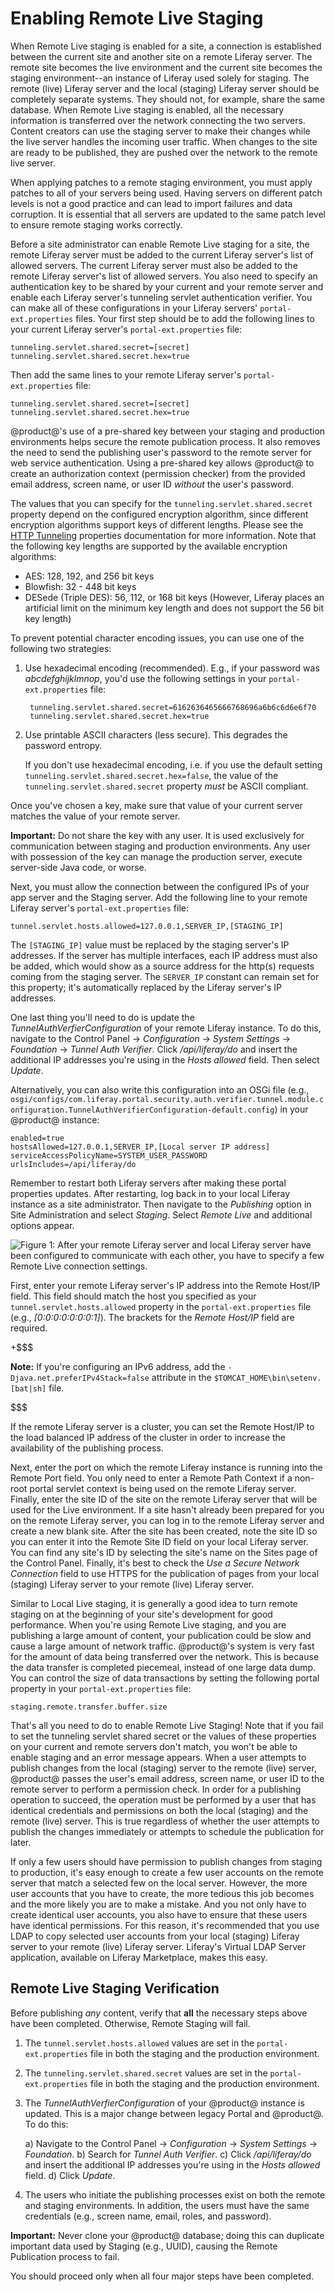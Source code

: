 # Enabling Remote Live Staging [](id=enabling-remote-live-staging)

When Remote Live staging is enabled for a site, a connection is established
between the current site and another site on a remote Liferay server. The remote
site becomes the live environment and the current site becomes the staging
environment--an instance of Liferay used solely for staging. The remote (live)
Liferay server and the local (staging) Liferay server should be completely
separate systems. They should not, for example, share the same database. When
Remote Live staging is enabled, all the necessary information is transferred
over the network connecting the two servers. Content creators can use the
staging server to make their changes while the live server handles the incoming
user traffic. When changes to the site are ready to be published, they are
pushed over the network to the remote live server. 

When applying patches to a remote staging environment, you must
apply patches to all of your servers being used. Having servers on different
patch levels is not a good practice and can lead to import failures and data
corruption. It is essential that all servers are updated to the same patch level
to ensure remote staging works correctly.

Before a site administrator can enable Remote Live staging for a site, the
remote Liferay server must be added to the current Liferay server's list of
allowed servers. The current Liferay server must also be added to the remote
Liferay server's list of allowed servers. You also need to specify an
authentication key to be shared by your current and your remote server and
enable each Liferay server's tunneling servlet authentication verifier. You can
make all of these configurations in your Liferay servers'
`portal-ext.properties` files. Your first step should be to add the following
lines to your current Liferay server's `portal-ext.properties` file:

    tunneling.servlet.shared.secret=[secret]
    tunneling.servlet.shared.secret.hex=true

Then add the same lines to your remote Liferay server's `portal-ext.properties`
file:

    tunneling.servlet.shared.secret=[secret]
    tunneling.servlet.shared.secret.hex=true

@product@'s use of a pre-shared key between your staging and production
environments helps secure the remote publication process. It also removes the
need to send the publishing user's password to the remote server for web service
authentication. Using a pre-shared key allows @product@ to create an
authorization context (permission checker) from the provided email address,
screen name, or user ID *without* the user's password.

The values that you can specify for the `tunneling.servlet.shared.secret`
property depend on the configured encryption algorithm, since different
encryption algorithms support keys of different lengths. Please see the
[HTTP Tunneling](https://docs.liferay.com/portal/6.2/propertiesdoc/portal.properties.html#HTTP%20Tunneling)
properties documentation for more information. Note that the following key
lengths are supported by the available encryption algorithms:

- AES: 128, 192, and 256 bit keys
- Blowfish: 32 - 448 bit keys
- DESede (Triple DES): 56, 112, or 168 bit keys (However, Liferay places an
  artificial limit on the minimum key length and does not support the 56 bit key
  length)

To prevent potential character encoding issues, you can use one of the following
two strategies:

1. Use hexadecimal encoding (recommended). E.g., if your password was
   *abcdefghijklmnop*, you'd use the following settings in your
   `portal-ext.properties` file:

        tunneling.servlet.shared.secret=6162636465666768696a6b6c6d6e6f70
        tunneling.servlet.shared.secret.hex=true

2. Use printable ASCII characters (less secure). This degrades the password
   entropy.

    If you don't use hexadecimal encoding, i.e. if you use the default setting
    `tunneling.servlet.shared.secret.hex=false`, the value of the
    `tunneling.servlet.shared.secret` property *must* be ASCII compliant.

Once you've chosen a key, make sure that value of your current server matches
the value of your remote server.

**Important:** Do not share the key with any user. It is used exclusively for 
communication between staging and production environments. Any user with 
possession of the key can manage the production server, execute server-side
Java code, or worse.

Next, you must allow the connection between the configured IPs of your app
server and the Staging server. Add the following line to your remote Liferay
server's `portal-ext.properties` file:

    tunnel.servlet.hosts.allowed=127.0.0.1,SERVER_IP,[STAGING_IP]

The `[STAGING_IP]` value must be replaced by the staging server's IP addresses.
If the server has multiple interfaces, each IP address must also be added, which
would show as a source address for the http(s) requests coming from the staging
server. The `SERVER_IP` constant can remain set for this property; it's
automatically replaced by the Liferay server's IP addresses.

One last thing you'll need to do is update the *TunnelAuthVerfierConfiguration*
of your remote Liferay instance. To do this, navigate to the Control Panel
&rarr; *Configuration* &rarr; *System Settings* &rarr; *Foundation* &rarr;
*Tunnel Auth Verifier*. Click */api/liferay/do* and insert the additional IP
addresses you're using in the *Hosts allowed* field. Then select *Update*.

Alternatively, you can also write this configuration into an OSGi file (e.g.,
`osgi/configs/com.liferay.portal.security.auth.verifier.tunnel.module.configuration.TunnelAuthVerifierConfiguration-default.config`)
in your @product@ instance:

    enabled=true
    hostsAllowed=127.0.0.1,SERVER_IP,[Local server IP address]
    serviceAccessPolicyName=SYSTEM_USER_PASSWORD
    urlsIncludes=/api/liferay/do

Remember to restart both Liferay servers after making these portal properties
updates. After restarting, log back in to your local Liferay instance as
a site administrator. Then navigate to the *Publishing* option in Site
Administration and select *Staging*. Select *Remote Live* and additional options
appear.

![Figure 1: After your remote Liferay server and local Liferay server have been configured to communicate with each other, you have to specify a few Remote Live connection settings.](../../../../images/remote-live-staging-settings.png)

First, enter your remote Liferay server's IP address into the Remote Host/IP
field. This field should match the host you specified as your
`tunnel.servlet.hosts.allowed` property in the `portal-ext.properties` file
(e.g., *[0:0:0:0:0:0:0:1]*). The brackets for the *Remote Host/IP* field are
required.

+$$$

**Note:** If you're configuring an IPv6 address, add the
`-Djava.net.preferIPv4Stack=false` attribute in the
`$TOMCAT_HOME\bin\setenv.[bat|sh]` file.

$$$

If the remote Liferay server is a cluster, you can set the Remote Host/IP
to the load balanced IP address of the cluster in order to increase the
availability of the publishing process. 

Next, enter the port on which the remote
Liferay instance is running into the Remote Port field. You only need to enter a
Remote Path Context if a non-root portal servlet context is being used on the
remote Liferay server. Finally, enter the site ID of the site on the remote
Liferay server that will be used for the Live environment. If a site hasn't
already been prepared for you on the remote Liferay server, you can log in to
the remote Liferay server and create a new blank site. After the site has been
created, note the site ID so you can enter it into the Remote Site ID field on
your local Liferay server. You can find any site's ID by selecting the site's
name on the Sites page of the Control Panel. Finally, it's best to check the
*Use a Secure Network Connection* field to use HTTPS for the publication of
pages from your local (staging) Liferay server to your remote (live) Liferay
server.

Similar to Local Live staging, it is generally a good idea to turn remote
staging on at the beginning of your site's development for good performance.
When you're using Remote Live staging, and you are publishing a large amount of
content, your publication could be slow and cause a large amount of network
traffic. @product@'s system is very fast for the amount of data being
transferred over the network. This is because the data transfer is completed
piecemeal, instead of one large data dump. You can control the size of data
transactions by setting the following portal property in your
`portal-ext.properties` file:

    staging.remote.transfer.buffer.size

That's all you need to do to enable Remote Live Staging! Note that if you fail
to set the tunneling servlet shared secret or the values of these properties on
your current and remote servers don't match, you won't be able to enable staging
and an error message appears. When a user attempts to publish changes from the
local (staging) server to the remote (live) server, @product@ passes the user's
email address, screen name, or user ID to the remote server to perform a
permission check. In order for a publishing operation to succeed, the operation
must be performed by a user that has identical credentials and permissions on
both the local (staging) and the remote (live) server. This is true regardless
of whether the user attempts to publish the changes immediately or attempts to
schedule the publication for later.

If only a few users should have permission to publish changes from staging to
production, it's easy enough to create a few user accounts on the remote server
that match a selected few on the local server. However, the more user accounts
that you have to create, the more tedious this job becomes and the more likely
you are to make a mistake. And you not only have to create identical user
accounts, you also have to ensure that these users have identical permissions.
For this reason, it's recommended that you use LDAP to copy selected user
accounts from your local (staging) Liferay server to your remote (live) Liferay
server. Liferay's Virtual LDAP Server application, available on Liferay
Marketplace, makes this easy.

## Remote Live Staging Verification [](id=remote-live-staging-verification)

Before publishing *any* content, verify that **all** the necessary steps above
have been completed. Otherwise, Remote Staging will fail.

1.  The `tunnel.servlet.hosts.allowed` values are set in the
    `portal-ext.properties` file in both the staging and the production
    environment.

2.  The `tunneling.servlet.shared.secret` values are set in the
    `portal-ext.properties` file in both the staging and the production
    environment.

3.  The *TunnelAuthVerfierConfiguration* of your @product@ instance is updated.
    This is a major change between legacy Portal and @product@. To do this:

    a) Navigate to the Control Panel &rarr; *Configuration* &rarr; *System
       Settings* &rarr; *Foundation*.
    b) Search for *Tunnel Auth Verifier*.
    c) Click */api/liferay/do* and insert the additional IP addresses you're
       using in the *Hosts allowed* field.
    d) Click *Update*.

4.  The users who initiate the publishing processes exist on both the remote and
    staging environments. In addition, the users must have the same credentials
    (e.g., screen name, email, roles, and password). 

**Important:** Never clone your @product@ database; doing this can duplicate
important data used by Staging (e.g., UUID), causing the Remote Publication
process to fail.

You should proceed only when all four major steps have been completed. 
